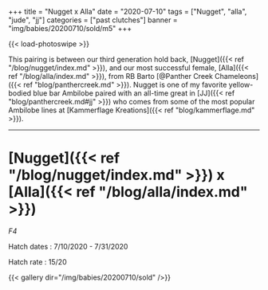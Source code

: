 +++
title = "Nugget x Alla"
date = "2020-07-10"
tags = ["Nugget", "alla", "jude", "jj"]
categories = ["past clutches"]
banner = "img/babies/20200710/sold/m5"
+++

{{< load-photoswipe >}}

This pairing is between our third generation hold back, [Nugget]({{< ref "/blog/nugget/index.md" >}}), and our most successful female, [Alla]({{< ref "/blog/alla/index.md" >}}), from RB Barto [@Panther Creek Chameleons]({{< ref "blog/panthercreek.md" >}}). Nugget is one of my favorite yellow-bodied blue bar Ambilobe paired with an all-time great in [JJ]({{< ref "blog/panthercreek.md#jj" >}}) who comes from some of the most popular Ambilobe lines at [Kammerflage Kreations]({{< ref "blog/kammerflage.md" >}}).

---

# [Nugget]({{< ref "/blog/nugget/index.md" >}}) x [Alla]({{< ref "/blog/alla/index.md" >}})
*F4*

Hatch dates
: 7/10/2020 - 7/31/2020

Hatch rate
: 15/20

{{< gallery dir="/img/babies/20200710/sold" />}}